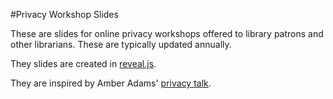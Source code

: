 #Privacy Workshop Slides

These are slides for online privacy workshops offered to library patrons and other librarians. These are typically updated annually.

They slides are created in [reveal.js](https://github.com/hakimel/reveal.js).

They are inspired by Amber Adams' [privacy talk](https://github.com/amberadams/privacy-talk). 
